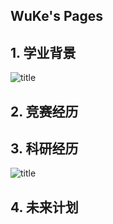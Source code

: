 ## WuKe's Pages

## 1. 学业背景
![title](https://img1.doubanio.com/view/status/l/public/0770925e094febc.webp)
## 2. 竞赛经历

## 3. 科研经历
![title](https://img-blog.csdnimg.cn/0a91214fc33149d5bcc7897222918506.gif)
## 4. 未来计划
